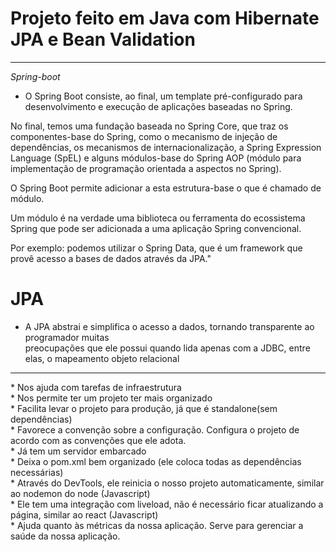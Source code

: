 
# Projeto feito em Java com Hibernate JPA e Bean Validation 

<hr> 

*Spring-boot*
* O Spring Boot consiste, ao final, um template pré-configurado para desenvolvimento e execução de aplicações baseadas no Spring.

No final, temos uma fundação baseada no Spring Core, que traz os componentes-base do Spring, como o mecanismo de injeção de dependências, os mecanismos de internacionalização, a Spring Expression Language (SpEL) e alguns módulos-base do Spring AOP (módulo para implementação de programação orientada a aspectos no Spring).

O Spring Boot permite adicionar a esta estrutura-base o que é chamado de módulo.

Um módulo é na verdade uma biblioteca ou ferramenta do ecossistema Spring que pode ser adicionada a uma aplicação Spring convencional.

Por exemplo: podemos utilizar o Spring Data, que é um framework que provê acesso a bases de dados através da JPA."


# JPA <br/> 
*  A JPA abstrai e simplifica o acesso a dados, tornando transparente ao programador muitas <br/> 
preocupações que ele possui quando lida apenas com a JDBC, entre elas, o mapeamento objeto relacional

<hr> 
* Nos ajuda com tarefas de infraestrutura <br/> 
* Nos permite ter um projeto ter mais organizado <br/> 
* Facilita levar o projeto para produção, já que é standalone(sem dependências) <br/> 
* Favorece a convenção sobre a configuração. Configura o projeto de acordo com as convenções que ele adota. <br/> 
* Já tem um servidor embarcado <br/> 
* Deixa o pom.xml bem organizado (ele coloca todas as dependências necessárias) <br/> 
* Através do DevTools, ele reinicia o nosso projeto automaticamente, similar ao nodemon do node (Javascript) <br/> 
* Ele tem uma integração com liveload, não é necessário ficar atualizando a página, similar ao react (Javascript) <br/> 
* Ajuda quanto às métricas da nossa aplicação. Serve para gerenciar a saúde da nossa aplicação. <br/> 
